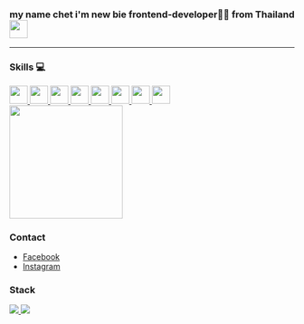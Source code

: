 ###  my name chet i'm new bie frontend-developer👨‍💻 from Thailand <img width="32px" src="https://raw.githubusercontent.com/CHETcica/valenFrontend/master/src/assets/robot.gif" style="max-width: 100%;">

---



<div>
  
  ### Skills 💻
<a href="https://github.com/CHETcica">
  <img width="32px" src="https://raw.githubusercontent.com/rahulbanerjee26/githubAboutMeGenerator/main/icons/reactjs.svg" style="max-width: 100%;">
</a>
<a href="https://github.com/CHETcica">
  <img width="32px" src="https://img.icons8.com/color/48/000000/redux.png" style="max-width: 100%;">
</a>
<a href="https://github.com/CHETcica">
  <img width="32px" src="https://raw.githubusercontent.com/rahulbanerjee26/githubAboutMeGenerator/main/icons/javascript.svg" style="max-width: 100%;">
</a>
<a href="https://github.com/CHETcica">
  <img width="32px" src="https://img.icons8.com/color/48/000000/css3.png" style="max-width: 100%;">
</a>
<a href="https://github.com/CHETcica">
  <img width="32px" src="https://img.icons8.com/color/48/000000/html-5--v1.png" style="max-width: 100%;">
</a>
<a href="https://github.com/CHETcica">
  <img width="32px" src="https://img.icons8.com/color/48/000000/php.png" style="max-width: 100%;">
</a>
<a href="https://github.com/CHETcica">
  <img width="32px" src="https://img.icons8.com/color/48/000000/mysql-logo.png" style="max-width: 100%;">
</a>
<a href="https://github.com/CHETcica">
  <img width="32px" src="https://img.icons8.com/color/48/000000/mongodb.png" style="max-width: 100%;">
</a>
  
</div>
<div>
  
  <img width="200px" src="https://cdn.discordapp.com/attachments/662893950687772684/1048144273066967070/image.png" style="max-width: 100%;">
  
</div>

### Contact
* [Facebook](https://www.facebook.com/profile.php?id=100080912705193)
* [Instagram](https://www.instagram.com/5un_nuclear/?hl=en)

### Stack
<a class="flex" href="https://github.com/CHETcica">
  <img  src="https://github-readme-stats.vercel.app/api/top-langs/?username=CHETcica&layout=compact&theme=radical" />
</a><a class="flex" href="https://github.com/CHETcica">
  <img  src="https://github-readme-stats.vercel.app/api?username=CHETcica&theme=radical" />
</a>
